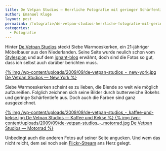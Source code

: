 ```yaml
---
title: De Vetpan Studios — Herrliche Fotografie mit geringer Schärfentiefe
author: Emanuel Kluge
layout: post
permalink: /fotografie/de-vetpan-studios-herrliche-fotografie-mit-geringer-schaerfentiefe/
categories:
  - Fotografie
---
```


Hinter [De Vetpan Studios](http://www.devetpan.com/) steckt Siebe Warmoeskerken, ein 21-jähriger Möbelbauer aus den Niederlanden. Seine Seite wurde neulich schon vom [Stylespion](http://stylespion.de/warum-mich-siebe-warmoeskerkens-fotografieportfolio-gerade-32026-euro-gekostet-hat/4663/) und auf dem [ignant-blog](http://www.ignant.de/2009/09/17/cookie-splash/) erwähnt, doch sind die Fotos so gut, dass ich selbst auch darüber berichten muss.

<a href="http://www.flickr.com/photos/swarmoeskerken/3643252591/">
  {% img /wp-content/uploads/2009/09/de-vetpan-studios_-_new-york.jpg De Vetpan Studios — New York %}
</a>

Siebe Warmoeskerken scheint es zu lieben, die Blende so weit wie möglich aufzureißen. Folglich zeichnen sich seine Bilder durch butterweiche Bokehs und geringe Schärfentiefe aus. Doch auch die Farben sind ganz ausgezeichnet.

<a href="http://www.flickr.com/photos/swarmoeskerken/3395274990/">
  {% img /wp-content/uploads/2009/09/de-vetpan-studios_-_kaffee-und-kekse.jpg De Vetpan Studios — Kaffee und Kekse %}
</a>

<a href="http://www.flickr.com/photos/swarmoeskerken/3933280471/">
  {% img /wp-content/uploads/2009/09/de-vetpan-studios_-_motorrad.jpg De Vetpan Studios — Motorrad %}
</a>

Unbedingt auch die anderen Fotos auf seiner Seite angucken. Und wem das nicht reicht, dem sei noch sein [Flickr-Stream](http://www.flickr.com/photos/swarmoeskerken) ans Herz gelegt.
